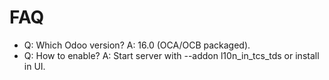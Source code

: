 # FAQ

- Q: Which Odoo version? A: 16.0 (OCA/OCB packaged).
- Q: How to enable? A: Start server with --addon l10n_in_tcs_tds or install in UI.
